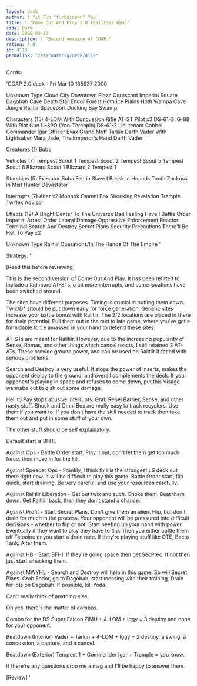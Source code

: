 ```yaml
---
layout: deck
author: ! Yit Fun "turboinsan" Yap
title: ! "Come Out And Play 2 0 (Ralltiir Ops)"
side: Dark
date: 2000-03-10
description: ! "Second version of COAP."
rating: 4.0
id: 4119
permalink: "/starwarsccg/deck/4119"
---
```

Cards: 

'COAP 2.0.deck - Fri Mar 10 185637 2000


Unknown Type
Cloud City Downtown Plaza
Coruscant Imperial Square
Dagobah Cave
Death Star
Endor
Forest
Hoth Ice Plains
Hoth Wampa Cave
Jungle
Ralltiir
Spaceport Docking Bay
Swamp

Characters (15)
4-LOM With Concussion Rifle
AT-ST Pilot  x3
DS-61-3
IG-88 With Riot Gun
U-3PO (Yoo-Threepio)
DS-61-2
Lieutenant Cabbel
Commander Igar
Officer Evax
Grand Moff Tarkin
Darth Vader With Lightsaber
Mara Jade, The Emperor's Hand
Darth Vader

Creatures (1)
Bubo

Vehicles (7)
Tempest Scout 1
Tempest Scout 2
Tempest Scout 5
Tempest Scout 6
Blizzard Scout 1
Blizzard 2
Tempest 1

Starships (5)
Executor
Boba Fett in Slave I
Bossk In Hounds Tooth
Zuckuss in Mist Hunter
Devastator

Interrupts (7)
Alter  x2
Monnok
Ommni Box
Shocking Revelation
Trample
Twi'lek Advisor

Effects (12)
A Bright Center To The Universe
Bad Feeling Have I
Battle Order
Imperial Arrest Order
Lateral Damage
Oppressive Enforcement
Reactor Terminal
Search And Destroy
Secret Plans
Security Precautions
There'll Be Hell To Pay  x2

Unknown Type
Ralltiir Operations/In The Hands Of The Empire
'

Strategy: '

[Read this before reviewing]

This is the second version of Come Out And Play. It has been refitted to include a tad more AT-STs, a bit more interrupts, and some locations have been switched around.

The sites have different purposes. Timing is crucial in putting them down. Twix/D* should be put down early for force generation. Generic sites increase your battle bonus with Ralltiir. The 2/2 locations are placed in there for drain potential. Pull them out in the mid to late game, where you've got a formidable force amassed in your hand to defend these sites.

AT-STs are meant for Ralltiir. However, due to the increasing popularity of Sense, Romas, and other things which cancel reacts, I still retained 2 AT-ATs. These provide ground power, and can be used on Ralltiir if faced with serious problems.

Search and Destroy is very useful. It stops the power of inserts, makes the opponent deploy to the ground, and overall complements the deck. If your opponent's playing in space and refuses to come down, put this Visage wannabe out to dish out some damage.

Hell to Pay stops abusive interrupts. Grab Rebel Barrier, Sense, and other nasty stuff. Shock and Omni Box are really easy to track recyclers. Use them if you want to. If you don't have the skill needed to track then take them out and put in some stuff of your own.

The other stuff should be self explainatory.

Default start is BFHI.

Against Ops - Battle Order start. Play it out, don't let them get too much force, then move in for the kill.

Against Speeder Ops - Frankly, I think this is the strongest LS deck out there right now. It will be difficult to play this game. Battle Order start, flip quick, start draining. Be very careful, and use your resources carefully.

Against Ralltiir Liberation - Get out twix and such. Choke them. Beat them down. Get Ralltiir back, then they don't stand a chance.

Against Profit - Start Secret Plans. Don't give them an alien. Flip, but don't drain for much in the process. Your opponent will be pressured into difficult decisions - whether to flip or not. Start beefing up your hand with power. Eventually if they want to play they have to flip. Then you either battle them off Tatooine or you start a drain race. If they're playing stuff like OTE, Bacta Tank, Alter them.

Against HB - Start BFHI. If they're going space then get SecPrec. If not then just start whacking them.

Against MWYHL - Search and Destroy will help in this game. So will Secret Plans. Grab Endor, go to Dagobah, start messing with their training. Drain for lots on Dagobah. If possible, kill Yoda.

Can't really think of anything else.

Oh yes, there's the matter of combos.

Combo for the DS Super Falcon
ZiMH + 4-LOM + Iggy = 3 destiny and none for your opponent.

Beatdown (Interior)
Vader + Tarkin + 4-LOM + Iggy = 2 destiny, a swing, a concussion, a capture, and a cancel.

Beatdown (Exterior)
Tempest 1 + Commander Igar + Trample = you know.

If there're any questions drop me a msg and I'll be happy to answer them.

[Review] '
